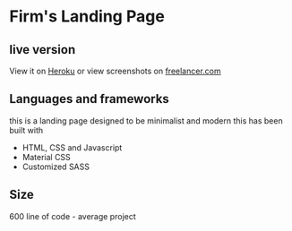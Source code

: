 # Firm's Landing Page

## live version

View it on [Heroku](https://landingpage-firm.herokuapp.com/) or view screenshots on [freelancer.com](https://www.freelancer.com/u/KennethBarakat)

## Languages and frameworks

this is a landing page designed to be minimalist and modern this has been built with

- HTML, CSS and Javascript
- Material CSS
- Customized SASS

## Size

600 line of code - average project
